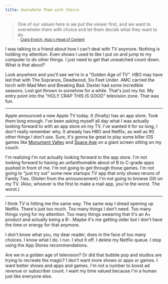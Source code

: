 ```yaml
---
title: Overwhelm Them with Choice
---
```


> One of our values here is we put the viewer first, and we want to overwhelm them with choice and let them decide what they want to do.<br />
<small>- [Craig Erwich, Hulu's Head of Content](http://www.nytimes.com/2015/08/31/business/fx-chief-ignites-soul-searching-about-the-boom-in-scripted-tv.html)</small>

I was talking to a friend about how I can't deal with TV anymore. Nothing is holding my attention. Even shows I used to like I put on and jump to my computer to do other things. I just need to get that unwatched count down. What is that about?

Look anywhere and you'll see we're in a "Golden Age of TV". HBO may have led that with The Sopranos, Deadwood, Six Feet Under. AMC carried the torch with Mad Men and Breaking Bad. Dexter had some incredible seasons. Lost got thrown in somehow for a while. That's just my list. My entry point into the "HOLY CRAP THIS IS GOOD" television zone. That was fun.

----

Apple announced a new Apple TV today. It (finally) has an app store. Took them long enough. I've been asking myself all day what I was actually looking forward to with an app store on my TV. I've wanted it for so long, I don't really remember why. It already has HBO and Netflix, as well as 90 other things I don't use. Sure, it's gonna be great to play some killer iOS games like [Monument Valley](http://www.monumentvalleygame.com) and [Space Age](http://www.spaceageapp.com) on a giant screen sitting on my couch.

I'm realizing I'm not actually looking forward to the app store. I'm not looking forward to having an unfanthomable about of B to C-grade apps pushed in front of me. I'm not going to get through those games. I'm not going to "just try out" some new startups TV app that only shows reruns of Family Ties. (Stolen from the announcement) I'm not going to browse Gilt on my TV. (Also, whoever is the first to make a mail app, you're the worst. The worst.)

----

I think TV is hitting me the same way. The same way I dread opening up Netflix. There's just too much. Too many things I don't need. Too many things vying for my attention. Too many things swearing that it's an A+ product and actually being a B-. Maybe it's me getting older but I don't have the time or energy for that anymore.

I don't know what you, my dear reader, does in the face of too many choices. I know what I do. I run. I shut it off. I delete my Netflix queue. I stop using the App Stores recommendations.

Are we in a golden age of television? Or did that bubble pop and studios are trying to recreate the magic? I don't want more shows or apps or games. I want better shows and apps and games. I'm not a number to boost ad revenue or subscriber count. I want my time valued because I'm a human just like everyone else.
